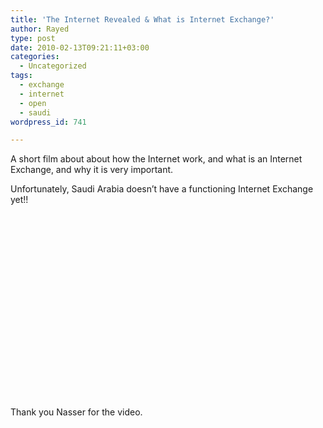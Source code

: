 ```yaml
---
title: 'The Internet Revealed & What is Internet Exchange?'
author: Rayed
type: post
date: 2010-02-13T09:21:11+03:00
categories:
  - Uncategorized
tags:
  - exchange
  - internet
  - open
  - saudi
wordpress_id: 741

---
```

<p>A short film about about how the Internet work, and what is an Internet Exchange, and why it is very important.</p>
<p>Unfortunately, Saudi Arabia doesn&#8217;t have a functioning Internet Exchange yet!!</p>
<p><object width="480" height="295"><param name="movie" value="http://www.youtube.com/v/a5837LcDHfE&#038;hl=en_US&#038;fs=1&#038;"></param><param name="allowFullScreen" value="true"></param><param name="allowscriptaccess" value="always"></param><embed src="http://www.youtube.com/v/a5837LcDHfE&#038;hl=en_US&#038;fs=1&#038;" type="application/x-shockwave-flash" allowscriptaccess="always" allowfullscreen="true" width="480" height="295"></embed></object></p>
<p>Thank you Nasser for the video.</p>
